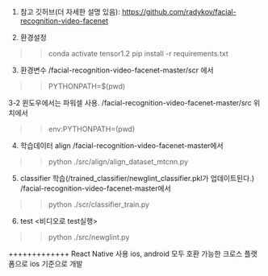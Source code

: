1. 참고 깃허브(더 자세한 설명 있음): https://github.com/radykov/facial-recognition-video-facenet

2. 환경설정
>> conda activate tensor1.2
>> pip install -r requirements.txt

3. 환경변수
/facial-recognition-video-facenet-master/scr 에서 
>> PYTHONPATH=$(pwd)

3-2 윈도우에서는 파워셀 사용.
/facial-recognition-video-facenet-master/src 위치에서
>> env:PYTHONPATH=(pwd)

4. 학습데이터 align
/facial-recognition-video-facenet-master에서
>> python ./src/align/align_dataset_mtcnn.py 

5. classifier 학습(/trained_classifier/newglint_classifier.pkl가 업데이트된다.)
/facial-recognition-video-facenet-master에서
>> python ./scr/classifier_train.py

6. test
<비디오로 test실행>
>> python ./src/newglint.py

+++++++++++++
React Native 사용
ios, android 모두 호환 가능한 크로스 플랫폼으로 ios 기준으로 개발

